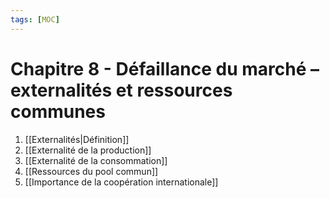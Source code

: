 ```yaml
---
tags: [MOC] 
---
```


# Chapitre 8 - Défaillance du marché – externalités et ressources communes
1. [[Externalités|Définition]]
2. [[Externalité de la production]]
3. [[Externalité de la consommation]]
4. [[Ressources du pool commun]]
5. [[Importance de la coopération internationale]]